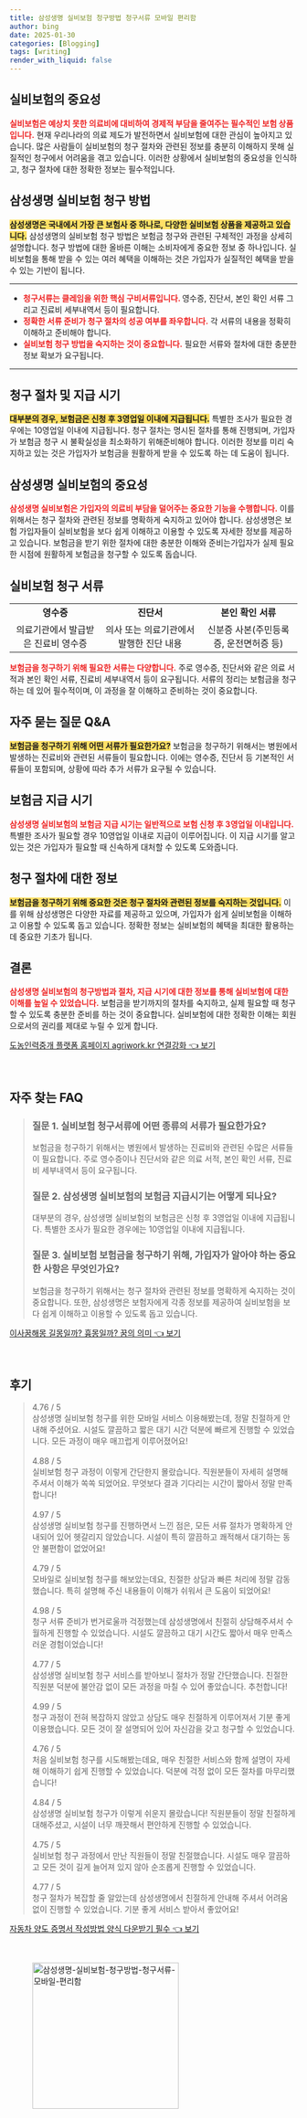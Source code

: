 ```yaml
---
title: 삼성생명 실비보험 청구방법 청구서류 모바일 편리함
author: bing
date: 2025-01-30
categories: [Blogging]
tags: [writing]
render_with_liquid: false
---
```



<h2 id='실비보험의 중요성'>실비보험의 중요성</h2>

<p><b><span style="color: #ee2323;">실비보험은 예상치 못한 의료비에 대비하여 경제적 부담을 줄여주는 필수적인 보험 상품입니다.</span></b> 현재 우리나라의 의료 제도가 발전하면서 실비보험에 대한 관심이 높아지고 있습니다. 많은 사람들이 실비보험의 청구 절차와 관련된 정보를 충분히 이해하지 못해 실질적인 청구에서 어려움을 겪고 있습니다. 이러한 상황에서 실비보험의 중요성을 인식하고, 청구 절차에 대한 정확한 정보는 필수적입니다.</p>

<h2 id='삼성생명 실비보험 청구 방법'>삼성생명 실비보험 청구 방법</h2>

<p><b><span style="background-color: #ffe066;">삼성생명은 국내에서 가장 큰 보험사 중 하나로, 다양한 실비보험 상품을 제공하고 있습니다.</span></b> 삼성생명의 실비보험 청구 방법은 보험금 청구와 관련된 구체적인 과정을 상세히 설명합니다. 청구 방법에 대한 올바른 이해는 소비자에게 중요한 정보 중 하나입니다. 실비보험을 통해 받을 수 있는 여러 혜택을 이해하는 것은 가입자가 실질적인 혜택을 받을 수 있는 기반이 됩니다.</p>

<hr />

<ul>
    <li><b><span style="color: #ee2323;">청구서류는 클레임을 위한 핵심 구비서류입니다. </span></b>영수증, 진단서, 본인 확인 서류 그리고 진료비 세부내역서 등이 필요합니다.</li>
    <li><b><span style="color: #ee2323;">정확한 서류 준비가 청구 절차의 성공 여부를 좌우합니다.</span></b> 각 서류의 내용을 정확히 이해하고 준비해야 합니다.</li>
    <li><b><span style="color: #ee2323;">실비보험 청구 방법을 숙지하는 것이 중요합니다.</span></b> 필요한 서류와 절차에 대한 충분한 정보 확보가 요구됩니다.</li>
</ul>

<hr />

<h2 id='청구 절차 및 지급 시기'>청구 절차 및 지급 시기</h2>

<p><b><span style="background-color: #ffe066;">대부분의 경우, 보험금은 신청 후 3영업일 이내에 지급됩니다.</span></b> 특별한 조사가 필요한 경우에는 10영업일 이내에 지급됩니다. 청구 절차는 명시된 절차를 통해 진행되며, 가입자가 보험금 청구 시 불확실성을 최소화하기 위해준비해야 합니다. 이러한 정보를 미리 숙지하고 있는 것은 가입자가 보험금을 원활하게 받을 수 있도록 하는 데 도움이 됩니다.</p>

<h2 id='삼성생명 실비보험의 중요성'>삼성생명 실비보험의 중요성</h2>

<p><b><span style="color: #ee2323;">삼성생명 실비보험은 가입자의 의료비 부담을 덜어주는 중요한 기능을 수행합니다.</span></b> 이를 위해서는 청구 절차와 관련된 정보를 명확하게 숙지하고 있어야 합니다. 삼성생명은 보험 가입자들이 실비보험을 보다 쉽게 이해하고 이용할 수 있도록 자세한 정보를 제공하고 있습니다. 보험금을 받기 위한 절차에 대한 충분한 이해와 준비는가입자가 실제 필요한 시점에 원활하게 보험금을 청구할 수 있도록 돕습니다.</p>

<h2 id='실비보험 청구 서류'>실비보험 청구 서류</h2>

<table>
    <tr>
        <td style="text-align: center; height: 17px;"><b>영수증</b></td>
        <td style="text-align: center; height: 17px;"><b>진단서</b></td>
        <td style="text-align: center; height: 17px;"><b>본인 확인 서류</b></td>
    </tr>
    <tr>
        <td style="text-align: center; height: 17px;">의료기관에서 발급받은 진료비 영수증</td>
        <td style="text-align: center; height: 17px;">의사 또는 의료기관에서 발행한 진단 내용</td>
        <td style="text-align: center; height: 17px;">신분증 사본(주민등록증, 운전면허증 등)</td>
    </tr>
</table>

<p><b><span style="color: #ee2323;">보험금을 청구하기 위해 필요한 서류는 다양합니다.</span></b> 주로 영수증, 진단서와 같은 의료 서적과 본인 확인 서류, 진료비 세부내역서 등이 요구됩니다. 서류의 정리는 보험금을 청구하는 데 있어 필수적이며, 이 과정을 잘 이해하고 준비하는 것이 중요합니다.</p>

<h2 id='자주 묻는 질문 Q&A'>자주 묻는 질문 Q&A</h2>

<p><b><span style="background-color: #ffe066;">보험금을 청구하기 위해 어떤 서류가 필요한가요?</span></b> 보험금을 청구하기 위해서는 병원에서 발생하는 진료비와 관련된 서류들이 필요합니다. 이에는 영수증, 진단서 등 기본적인 서류들이 포함되며, 상황에 따라 추가 서류가 요구될 수 있습니다.</p>

<h2 id='보험금 지급 시기'>보험금 지급 시기</h2>

<p><b><span style="color: #ee2323;">삼성생명 실비보험의 보험금 지급 시기는 일반적으로 보험 신청 후 3영업일 이내입니다.</span></b> 특별한 조사가 필요할 경우 10영업일 이내로 지급이 이루어집니다. 이 지급 시기를 알고 있는 것은 가입자가 필요할 때 신속하게 대처할 수 있도록 도와줍니다.</p>

<h2 id='청구 절차에 대한 정보'>청구 절차에 대한 정보</h2>

<p><b><span style="background-color: #ffe066;">보험금을 청구하기 위해 중요한 것은 청구 절차와 관련된 정보를 숙지하는 것입니다.</span></b> 이를 위해 삼성생명은 다양한 자료를 제공하고 있으며, 가입자가 쉽게 실비보험을 이해하고 이용할 수 있도록 돕고 있습니다. 정확한 정보는 실비보험의 혜택을 최대한 활용하는 데 중요한 기초가 됩니다.</p>

<h2 id='결론'>결론</h2>

<p><b><span style="color: #ee2323;">삼성생명 실비보험의 청구방법과 절차, 지급 시기에 대한 정보를 통해 실비보험에 대한 이해를 높일 수 있었습니다.</span></b> 보험금을 받기까지의 절차를 숙지하고, 실제 필요할 때 청구할 수 있도록 충분한 준비를 하는 것이 중요합니다. 실비보험에 대한 정확한 이해는 회원으로서의 권리를 제대로 누릴 수 있게 합니다.</p>


<p><a class="click-button" title="도농인력중개 플랫폼 홈페이지 agriwork.kr 연결강화" href="https://aptwhite.github.io/posts/%EB%8F%84%EB%86%8D%EC%9D%B8%EB%A0%A5%EC%A4%91%EA%B0%9C-%ED%94%8C%EB%9E%AB%ED%8F%BC-%ED%99%88%ED%8E%98%EC%9D%B4%EC%A7%80-agriwork.kr-%EC%97%B0%EA%B2%B0%EA%B0%95%ED%99%94/" rel="dofollow">도농인력중개 플랫폼 홈페이지 agriwork.kr 연결강화 👈 보기</a></p><br>
<h2 id='자주_찾는_FAQ'>자주 찾는 FAQ</h2>
<div itemscope="" itemtype="https://schema.org/FAQPage">
    <blockquote>
        <div itemscope="" itemprop="mainEntity" itemtype="https://schema.org/Question">
            <h3 itemprop="name">질문 1. 실비보험 청구서류에 어떤 종류의 서류가 필요한가요?</h3>
            <div itemscope="" itemprop="acceptedAnswer" itemtype="https://schema.org/Answer">
                <span itemprop="text">
                    <p>보험금을 청구하기 위해서는 병원에서 발생하는 진료비와 관련된 수많은 서류들이 필요합니다. 주로 영수증이나 진단서와 같은 의료 서적, 본인 확인 서류, 진료비 세부내역서 등이 요구됩니다.</p>
                </span>
            </div>
        </div>
        <div itemscope="" itemprop="mainEntity" itemtype="https://schema.org/Question">
            <h3 itemprop="name">질문 2. 삼성생명 실비보험의 보험금 지급시기는 어떻게 되나요?</h3>
            <div itemscope="" itemprop="acceptedAnswer" itemtype="https://schema.org/Answer">
                <span itemprop="text">
                    <p>대부분의 경우, 삼성생명 실비보험의 보험금은 신청 후 3영업일 이내에 지급됩니다. 특별한 조사가 필요한 경우에는 10영업일 이내에 지급됩니다.</p>
                </span>
            </div>
        </div>
        <div itemscope="" itemprop="mainEntity" itemtype="https://schema.org/Question">
            <h3 itemprop="name">질문 3. 실비보험 보험금을 청구하기 위해, 가입자가 알아야 하는 중요한 사항은 무엇인가요?</h3>
            <div itemscope="" itemprop="acceptedAnswer" itemtype="https://schema.org/Answer">
                <span itemprop="text">
                    <p>보험금을 청구하기 위해서는 청구 절차와 관련된 정보를 명확하게 숙지하는 것이 중요합니다. 또한, 삼성생명은 보험자에게 각종 정보를 제공하여 실비보험을 보다 쉽게 이해하고 이용할 수 있도록 돕고 있습니다.</p>
                </span>
            </div>
        </div>
    </blockquote>
</div>
<p><a class="click-button" title="이사꿈해몽 길몽일까? 흉몽일까? 꿈의 의미" href="https://aptwhite.github.io/posts/%EC%9D%B4%EC%82%AC%EA%BF%88%ED%95%B4%EB%AA%BD-%EA%B8%B8%EB%AA%BD%EC%9D%BC%EA%B9%8C-%ED%9D%89%EB%AA%BD%EC%9D%BC%EA%B9%8C-%EA%BF%88%EC%9D%98-%EC%9D%98%EB%AF%B8/" rel="dofollow">이사꿈해몽 길몽일까? 흉몽일까? 꿈의 의미 👈 보기</a></p><br>
<h2 id='후기'>후기</h2>
<div itemscope itemtype="https://schema.org/Product">
  <blockquote>
  <div itemprop="review" itemscope itemtype="https://schema.org/Review">
      <div itemprop="reviewRating" itemscope itemtype="https://schema.org/Rating"> <span itemprop="ratingValue">4.76</span> / <span itemprop="bestRating">5</span> </div>
      <span itemprop="reviewBody">삼성생명 실비보험 청구를 위한 모바일 서비스 이용해봤는데, 정말 친절하게 안내해 주셨어요. 시설도 깔끔하고 짧은 대기 시간 덕분에 빠르게 진행할 수 있었습니다. 모든 과정이 매우 매끄럽게 이루어졌어요!</span>
  </div>
  <br>
  <div itemprop="review" itemscope itemtype="https://schema.org/Review">
      <div itemprop="reviewRating" itemscope itemtype="https://schema.org/Rating"> <span itemprop="ratingValue">4.88</span> / <span itemprop="bestRating">5</span> </div>
      <span itemprop="reviewBody">실비보험 청구 과정이 이렇게 간단한지 몰랐습니다. 직원분들이 자세히 설명해 주셔서 이해가 쏙쏙 되었어요. 무엇보다 결과 기다리는 시간이 짧아서 정말 만족합니다!</span>
  </div>
  <br>
  <div itemprop="review" itemscope itemtype="https://schema.org/Review">
      <div itemprop="reviewRating" itemscope itemtype="https://schema.org/Rating"> <span itemprop="ratingValue">4.97</span> / <span itemprop="bestRating">5</span> </div>
      <span itemprop="reviewBody">삼성생명 실비보험 청구를 진행하면서 느낀 점은, 모든 서류 절차가 명확하게 안내되어 있어 헷갈리지 않았습니다. 시설이 특히 깔끔하고 쾌적해서 대기하는 동안 불편함이 없었어요!</span>
  </div>
  <br>
  <div itemprop="review" itemscope itemtype="https://schema.org/Review">
      <div itemprop="reviewRating" itemscope itemtype="https://schema.org/Rating"> <span itemprop="ratingValue">4.79</span> / <span itemprop="bestRating">5</span> </div>
      <span itemprop="reviewBody">모바일로 실비보험 청구를 해보았는데요, 친절한 상담과 빠른 처리에 정말 감동했습니다. 특히 설명해 주신 내용들이 이해가 쉬워서 큰 도움이 되었어요!</span>
  </div>
  <br>
  <div itemprop="review" itemscope itemtype="https://schema.org/Review">
      <div itemprop="reviewRating" itemscope itemtype="https://schema.org/Rating"> <span itemprop="ratingValue">4.98</span> / <span itemprop="bestRating">5</span> </div>
      <span itemprop="reviewBody">청구 서류 준비가 번거로울까 걱정했는데 삼성생명에서 친절히 상담해주셔서 수월하게 진행할 수 있었습니다. 시설도 깔끔하고 대기 시간도 짧아서 매우 만족스러운 경험이었습니다!</span>
  </div>
  <br>
  <div itemprop="review" itemscope itemtype="https://schema.org/Review">
      <div itemprop="reviewRating" itemscope itemtype="https://schema.org/Rating"> <span itemprop="ratingValue">4.77</span> / <span itemprop="bestRating">5</span> </div>
      <span itemprop="reviewBody">삼성생명 실비보험 청구 서비스를 받아보니 절차가 정말 간단했습니다. 친절한 직원분 덕분에 불안감 없이 모든 과정을 마칠 수 있어 좋았습니다. 추천합니다!</span>
  </div>
  <br>
  <div itemprop="review" itemscope itemtype="https://schema.org/Review">
      <div itemprop="reviewRating" itemscope itemtype="https://schema.org/Rating"> <span itemprop="ratingValue">4.99</span> / <span itemprop="bestRating">5</span> </div>
      <span itemprop="reviewBody">청구 과정이 전혀 복잡하지 않았고 상담도 매우 친절하게 이루어져서 기분 좋게 이용했습니다. 모든 것이 잘 설명되어 있어 자신감을 갖고 청구할 수 있었습니다.</span>
  </div>
  <br>
  <div itemprop="review" itemscope itemtype="https://schema.org/Review">
      <div itemprop="reviewRating" itemscope itemtype="https://schema.org/Rating"> <span itemprop="ratingValue">4.76</span> / <span itemprop="bestRating">5</span> </div>
      <span itemprop="reviewBody">처음 실비보험 청구를 시도해봤는데요, 매우 친절한 서비스와 함께 설명이 자세해 이해하기 쉽게 진행할 수 있었습니다. 덕분에 걱정 없이 모든 절차를 마무리했습니다!</span>
  </div>
  <br>
  <div itemprop="review" itemscope itemtype="https://schema.org/Review">
      <div itemprop="reviewRating" itemscope itemtype="https://schema.org/Rating"> <span itemprop="ratingValue">4.84</span> / <span itemprop="bestRating">5</span> </div>
      <span itemprop="reviewBody">삼성생명 실비보험 청구가 이렇게 쉬운지 몰랐습니다! 직원분들이 정말 친절하게 대해주셨고, 시설이 너무 깨끗해서 편안하게 진행할 수 있었습니다.</span>
  </div>
  <br>
  <div itemprop="review" itemscope itemtype="https://schema.org/Review">
      <div itemprop="reviewRating" itemscope itemtype="https://schema.org/Rating"> <span itemprop="ratingValue">4.75</span> / <span itemprop="bestRating">5</span> </div>
      <span itemprop="reviewBody">실비보험 청구 과정에서 만난 직원들이 정말 친절했습니다. 시설도 매우 깔끔하고 모든 것이 길게 늘어져 있지 않아 순조롭게 진행할 수 있었습니다.</span>
  </div>
  <br>
  <div itemprop="review" itemscope itemtype="https://schema.org/Review">
      <div itemprop="reviewRating" itemscope itemtype="https://schema.org/Rating"> <span itemprop="ratingValue">4.77</span> / <span itemprop="bestRating">5</span> </div>
      <span itemprop="reviewBody">청구 절차가 복잡할 줄 알았는데 삼성생명에서 친절하게 안내해 주셔서 어려움 없이 진행할 수 있었습니다. 기분 좋게 서비스 받아서 좋았어요!</span>
  </div>
  </blockquote>
</div>
<p><a class="click-button" title="자동차 양도 증명서 작성방법 양식 다운받기 필수" href="https://aptwhite.github.io/posts/%EC%9E%90%EB%8F%99%EC%B0%A8-%EC%96%91%EB%8F%84-%EC%A6%9D%EB%AA%85%EC%84%9C-%EC%9E%91%EC%84%B1%EB%B0%A9%EB%B2%95-%EC%96%91%EC%8B%9D-%EB%8B%A4%EC%9A%B4%EB%B0%9B%EA%B8%B0-%ED%95%84%EC%88%98/" rel="dofollow">자동차 양도 증명서 작성방법 양식 다운받기 필수 👈 보기</a></p><br>
<figure class="image"><img src="https://aptwhite.github.io/assets/img/thumbnail/삼성생명-실비보험-청구방법-청구서류-모바일-편리함.webp" alt="삼성생명-실비보험-청구방법-청구서류-모바일-편리함" width="256" height="256"></figure>